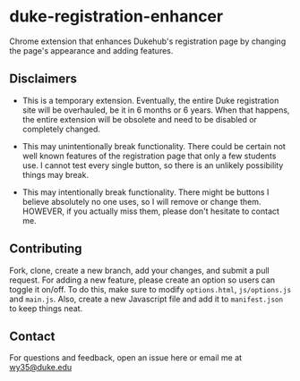# duke-registration-enhancer

Chrome extension that enhances Dukehub's registration page by changing the page's appearance and adding features.

## Disclaimers

- This is a temporary extension. Eventually, the entire Duke registration site will be overhauled, be it in 6 months or 6 years. When that happens, the entire extension will be obsolete and need to be disabled or completely changed.

- This may unintentionally break functionality. There could be certain not well known features of the registration page that only a few students use. I cannot test every single button, so there is an unlikely possibility things may break.

- This may intentionally break functionality. There might be buttons I believe absolutely no one uses, so I will remove or change them. HOWEVER, if you actually miss them, please don't hesitate to contact me.

## Contributing

Fork, clone, create a new branch, add your changes, and submit a pull request. For adding a new feature, please create an option so users can toggle it on/off. To do this, make sure to modify `options.html`, `js/options.js` and `main.js`. Also, create a new Javascript file and add it to `manifest.json` to keep things neat.

## Contact

For questions and feedback, open an issue here or email me at wy35@duke.edu
